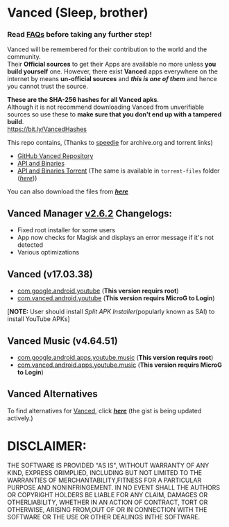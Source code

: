 # Vanced (Sleep, brother)
### Read [FAQs](https://github.com/pixincreate/Vanced/blob/main/FAQs.md) before taking any further step!
Vanced will be remembered for their contribution to the world and the community.   
Their **Official sources** to get their Apps are available no more unless **you build yourself** one. However, there exist **Vanced** apps everywhere on the internet by means **un-official sources** and _**this is one of them**_ and hence you cannot trust the source.

**These are the SHA-256 hashes for all Vanced apks**.   
Although it is not recommend downloading Vanced from unverifiable sources so use these to **make sure that you don't end up with a tampered build**.  
https://bit.ly/VancedHashes

This repo contains, (Thanks to [speedie](https://twitter.com/spdgmr) for archive.org and torrent links)
- [GitHub Vanced Repository](https://archive.org/details/yt-vanced)
- [API and Binaries](https://archive.org/details/vanced-api)
- [API and Binaries Torrent](https://anonfiles.com/Bcf5aaObx1/Vanced_torrent) (The same is available in `torrent-files` folder ([_here_](https://github.com/pixincreate/Vanced/tree/main/torrent-files)))
  
You can also download the files from [_**here**_](https://archive.org/download/vanced-youtube/)

## Vanced Manager [v2.6.2](https://github.com/pixincreate/Vanced/releases/download/1.0/vanced-manager-v2.6.2.apk) Changelogs:
- Fixed root installer for some users
- App now checks for Magisk and displays an error message if it's not detected
- Various optimizations

## Vanced (v17.03.38)
- [com.google.android.youtube](https://github.com/pixincreate/Vanced/releases/download/1.0/YouTube_com.google.android.youtube_17.03.38.apks) (**This version requirs root**)
- [com.vanced.android.youtube](https://github.com/pixincreate/Vanced/releases/download/1.0/com.vanced.android.youtube_17.03.38-1527248320_2arch_72lang_b5e983d50a4af4ba9cf9dbe09b368bad_apkmirror.com.apkm) (**This version requirs MicroG to Login**)

[**NOTE:** User should install _Split APK Installer_(popularly known as SAI) to install YouTube APKs]

## Vanced Music (v4.64.51)
- [com.google.android.apps.youtube.music](https://github.com/pixincreate/Vanced/releases/download/1.0/com.google.android.apps.youtube.music-v4.64.51.apk) (**This version requirs root**)
- [com.vanced.android.apps.youtube.music](https://github.com/pixincreate/Vanced/releases/download/1.0/com.vanced.android.apps.youtube.music-v4.64.51.apk) (**This version requirs MicroG to Login**)

## Vanced Alternatives
To find alternatives for [Vanced](github.com/ytvanced), click [_**here**_](https://gist.github.com/SkyyySi/1b621c7c20ae7e0865a8ac428156c1cf#file-youtube-vanced-alternatives-md) (the gist is being updated actively.)

# DISCLAIMER:
THE SOFTWARE IS PROVIDED "AS IS", WITHOUT WARRANTY OF ANY KIND, EXPRESS ORIMPLIED, INCLUDING BUT NOT LIMITED TO THE WARRANTIES OF MERCHANTABILITY,FITNESS FOR A PARTICULAR PURPOSE AND NONINFRINGEMENT. IN NO EVENT SHALL THE AUTHORS OR COPYRIGHT HOLDERS BE LIABLE FOR ANY CLAIM, DAMAGES OR OTHERLIABILITY, WHETHER IN AN ACTION OF CONTRACT, TORT OR OTHERWISE, ARISING FROM,OUT OF OR IN CONNECTION WITH THE SOFTWARE OR THE USE OR OTHER DEALINGS INTHE SOFTWARE.
